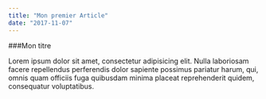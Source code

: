 ```yaml
---
title: "Mon premier Article"
date: "2017-11-07"
---
```


###Mon titre

Lorem ipsum dolor sit amet, consectetur adipisicing elit. Nulla laboriosam facere repellendus perferendis dolor sapiente possimus pariatur harum, qui, omnis quam officiis fuga quibusdam minima placeat reprehenderit quidem, consequatur voluptatibus.